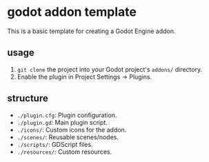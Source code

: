 # godot addon template

This is a basic template for creating a Godot Engine addon.

## usage

1. `git clone` the project into your Godot project's `addons/` directory.
1. Enable the plugin in Project Settings -> Plugins.

## structure

- `./plugin.cfg`: Plugin configuration.
- `./plugin.gd`: Main plugin script.
- `./icons/`: Custom icons for the addon.
- `./scenes/`: Reusable scenes/nodes.
- `./scripts/`: GDScript files.
- `./resources/`: Custom resources.
